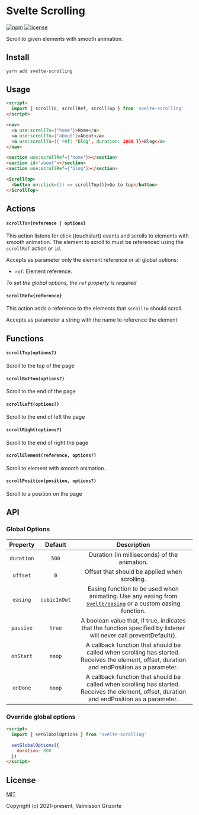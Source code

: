 # Svelte Scrolling

[![npm][npm-shields]](https://www.npmjs.com/package/svelte-scrolling)
[![license][license-shields]](https://github.com/valmisson/svelte-scrolling/blob/main/LICENSE)

Scroll to given elements with smooth animation.

## Install
```bash
yarn add svelte-scrolling
```

## Usage

```html
<script>
  import { scrollTo, scrollRef, scrollTop } from 'svelte-scrolling'
</script>

<nav>
  <a use:scrollTo={'home'}>Home</a>
  <a use:scrollTo={'about'}>About</a>
  <a use:scrollTo={{ ref: 'blog', duration: 1000 }}>Blog</a>
</nav>

<section use:scrollRef={'home'}></section>
<section id="about"></section>
<section use:scrollRef={'blog'}></section>

<ScrollTop>
  <button on:click={() => scrollTop()}>Go to top</button>
</ScrollTop>
```

## Actions

#### `scrollTo={reference | options}`

This action listens for click (touchstart) events and scrolls to elements with smooth animation. The element to scroll to must be referenced using the `scrollRef` action or `id`.

Accepts as parameter only the element reference or all global options:

- `ref`: Element reference.

*To set the global options, the `ref` property is required*

#### `scrollRef={reference}`

This action adds a reference to the elements that `scrollTo` should scroll.

Accepts as parameter a string with the name to reference the element

## Functions

#### `scrollTop(options?)`

Scroll to the top of the page

#### `scrollBottom(options?)`

Scroll to the end of the page

#### `scrollLeft(options?)`

Scroll to the end of left the page

#### `scrollRight(options?)`

Scroll to the end of right the page

#### `scrollElement(reference, options?)`

Scroll to element with smooth animation.

#### `scrollPosition(position, options?)`

Scroll to a position on the page

## API

### Global Options

| Property | Default | Description |
|:--------:|:-------:|:-----------:|
| `duration` | `500` | Duration (in milliseconds) of the animation. |
| `offset` | `0` | Offset that should be applied when scrolling. |
| `easing` | `cubicInOut` | Easing function to be used when animating. Use any easing from [`svelte/easing`][svelte-easing] or a custom easing function. |
| `passive` | `true` | A boolean value that, if true, indicates that the function specified by listener will never call preventDefault(). |
| `onStart` | `noop` | A callback function that should be called when scrolling has started. Receives the element, offset, duration and endPosition as a parameter. |
| `onDone` | `noop` | A callback function that should be called when scrolling has started. Receives the element, offset, duration and endPosition as a parameter. |

### Override global options

```html
<script>
  import { setGlobalOptions } from 'svelte-scrolling'

  setGlobalOptions({
    duration: 800
  })
</script>
```

## License
[MIT](LICENSE)

Copyright (c) 2021-present, Valmisson Grizorte


[npm-shields]: https://img.shields.io/npm/v/svelte-scrolling.svg
[license-shields]: https://img.shields.io/badge/license-MIT-green
[svelte-easing]: https://svelte.dev/docs/svelte/svelte-easing
